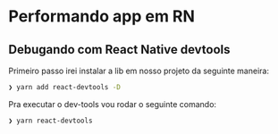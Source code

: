 # Performando app em RN

## Debugando com React Native devtools

Primeiro passo irei instalar a lib em nosso projeto da seguinte maneira:


```bash
❯ yarn add react-devtools -D
```
Pra executar o dev-tools vou rodar o seguinte comando:

```bash
❯ yarn react-devtools
```

